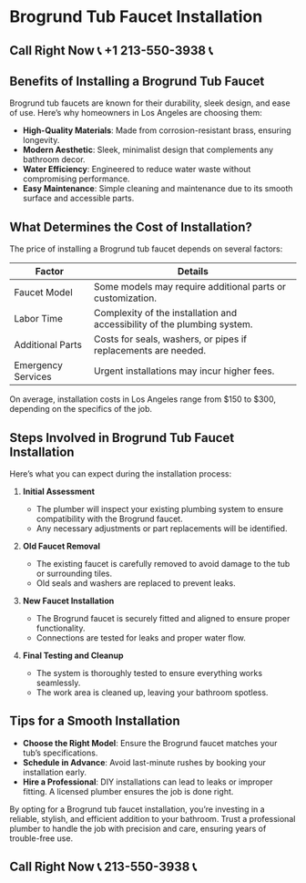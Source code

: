 # Brogrund Tub Faucet Installation  

## Call Right Now 📞 +1 213-550-3938 📞

## Benefits of Installing a Brogrund Tub Faucet  

Brogrund tub faucets are known for their durability, sleek design, and ease of use. Here’s why homeowners in Los Angeles are choosing them:  

- **High-Quality Materials**: Made from corrosion-resistant brass, ensuring longevity.  
- **Modern Aesthetic**: Sleek, minimalist design that complements any bathroom decor.  
- **Water Efficiency**: Engineered to reduce water waste without compromising performance.  
- **Easy Maintenance**: Simple cleaning and maintenance due to its smooth surface and accessible parts.  

## What Determines the Cost of Installation?  

The price of installing a Brogrund tub faucet depends on several factors:  

| **Factor**              | **Details**                                                                 |  
|--------------------------|-----------------------------------------------------------------------------|  
| Faucet Model             | Some models may require additional parts or customization.                 |  
| Labor Time               | Complexity of the installation and accessibility of the plumbing system.    |  
| Additional Parts         | Costs for seals, washers, or pipes if replacements are needed.             |  
| Emergency Services       | Urgent installations may incur higher fees.                                |  

On average, installation costs in Los Angeles range from $150 to $300, depending on the specifics of the job.  

## Steps Involved in Brogrund Tub Faucet Installation  

Here’s what you can expect during the installation process:  

1. **Initial Assessment**  
   - The plumber will inspect your existing plumbing system to ensure compatibility with the Brogrund faucet.  
   - Any necessary adjustments or part replacements will be identified.  

2. **Old Faucet Removal**  
   - The existing faucet is carefully removed to avoid damage to the tub or surrounding tiles.  
   - Old seals and washers are replaced to prevent leaks.  

3. **New Faucet Installation**  
   - The Brogrund faucet is securely fitted and aligned to ensure proper functionality.  
   - Connections are tested for leaks and proper water flow.  

4. **Final Testing and Cleanup**  
   - The system is thoroughly tested to ensure everything works seamlessly.  
   - The work area is cleaned up, leaving your bathroom spotless.  

## Tips for a Smooth Installation  

- **Choose the Right Model**: Ensure the Brogrund faucet matches your tub’s specifications.  
- **Schedule in Advance**: Avoid last-minute rushes by booking your installation early.  
- **Hire a Professional**: DIY installations can lead to leaks or improper fitting. A licensed plumber ensures the job is done right.  

By opting for a Brogrund tub faucet installation, you’re investing in a reliable, stylish, and efficient addition to your bathroom. Trust a professional plumber to handle the job with precision and care, ensuring years of trouble-free use.
## Call Right Now 📞 213-550-3938 📞